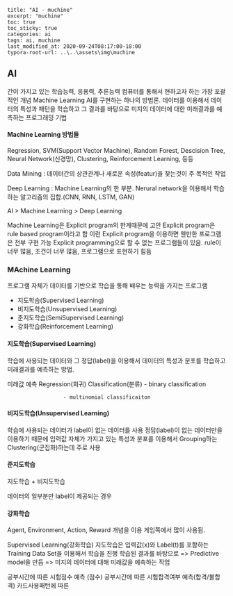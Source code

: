 ```title: "AI - pandas_practice"
title: "AI - muchine"
excerpt: "muchine"
toc: true
toc_sticky: true
categories: ai
tags: ai, muchine
last_modified_at: 2020-09-24T08:17:00-18:00
typora-root-url: ..\..\assets\img\muchine
```

## AI

간이 가지고 있는 학습능력, 응용력, 추론능력 컴퓨터를 통해서 
현하고자 하는 가장 포괄적인 개념
Machine Learning AI를 구현하는 하나의 방법론. 
데이터를 이용해서 데이터의 특성과 패턴을 학습하고 그 결과를 바탕으로 
미지의 데이터에 대한 미래결과를 예측하는 프로그래밍 기법

####  Machine Learning 방법들

Regression, SVM(Support Vector Machine), Random Forest, Descision Tree,
Neural Network(신경망), Clustering, Reinforcement Learning, 등등

Data Mining : 데이터간의 상관관계나 새로운 속성(featur)을 찾는것이 주 목적인 작업

Deep Learning : Machine Learning의 한 부분. Nerural network을 이용해서 
                             학습하는 알고리즘의 집합.(CNN, RNN, LSTM, GAN)

AI > Machine Learning > Deep Learning

Machine Learning은 Explicit program의 한계때문에 고안
Explicit program은 rule based program이라고 함
이런 Explicit program을 이용하면 웬만한 프로그램은 전부 구현 가능
Explicit programming으로 할 수 없는 프로그램들이 있음.
rule이 너무 많음, 조건이 너무 많음, 프로그램으로 표현하기 힘듬



### MAchine Learning

프로그램 자체가 데이터를 기반으로 학습을 통해 배우는 능력을 가지는 프로그램

 - 지도학습(Supervised Learning)
 - 비지도학습(Unsupervised Learning)
 - 준지도학습(SemiSupervised Learning)
 - 강화학습(Reinforcement Learning)

 #### 지도학습(Supervised Learning)

학습에 사용되는 데이터와 그 정답(label)을 이용해서 데이터의 특성과 분포를 학습하고 미래결과를 예측하는 방법.

미래값 예측
Regression(회귀)
Classification(분류) - binary classification

                      - multinomial classificaiton

 #### 비지도학습(Unsupervised Learning)

학습에 사용되는 데이터가 label이 없는 데이터를 사용
정답(label)이 없는 데이터만을 이용하기 때문에 입력값 자체가 가지고 있는 특성과 분포를 이용해서
Grouping하는 Clustering(군집화)하는데 주로 사용

####  준지도학습 

지도학습 + 비지도학습

데이터의 일부분만 label이 제공되는 경우

#### 강화학습

Agent, Environment, Action, Reward 개념을 이용
게임쪽에서 많이 사용됨.

Supervised Learning(강화학습)
지도학습은 입력값(x)와 Label(t)를 포함하는 Training Data Set을 이용해서 
학습을 진행
학습된 결과를 바탕으로 => Predictive model을 만듬 => 미지의 데이터에 대해 미래값을 예측하는 작업

공부시간에 따른 시험점수 예측 (점수)
공부시간에 따른 시험합격여부 예측(합격/불합격)
카드사용패턴에 따른 